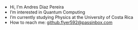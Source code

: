 - Hi, I’m Andres Diaz Pereira
- I’m interested in Quantum Computing
- I’m currently studying Physics at the University of Costa Rica
- How to reach me: github.flyer592@passinbox.com
